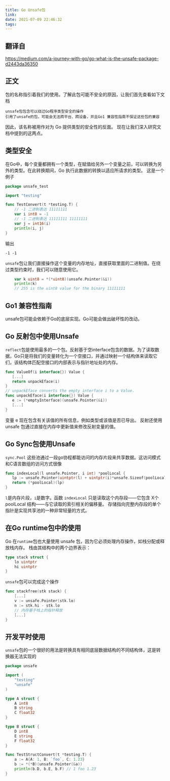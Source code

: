 ```yaml
---
title: Go Unsafe包
link:
date: 2021-07-09 22:46:32
tags:
---
```


## 翻译自

https://medium.com/a-journey-with-go/go-what-is-the-unsafe-package-d2443da36350

## 正文

包的名称指引着我们的使用。了解此包可能不安全的原因，让我们首先查看如下文档

```
unsafe包包含可以绕过Go程序类型安全的操作
引用了unsafe的包，可能会无法跨平台、跨设备，并且Go1 兼容性指南不保证这些包的兼容
```

因此，该名称被用作对为 Go 提供类型的安全性的反面。 现在让我们深入研究文档中提到的这两点。

## 类型安全

在Go中，每个变量都拥有一个类型，在赋值给另外一个变量之前，可以转换为另外的类型。在此转换期间，Go 执行此数据的转换以适应所请求的类型。 这是一个例子

```go
package unsafe_test

import "testing"

func TestConvert(t *testing.T) {
	// -1 二进制表达 11111111
	var i int8 = -1
	// -1 二进制表达 11111111 11111111
	var j = int16(i)
	println(i, j)
}
```

输出

```
-1 -1
```

`unsafe`包让我们直接操作这个变量的内存地址，直接获取里面的二进制值。在绕过类型约束时，我们可以随意使用它。

```go
	var k uint8 = *(*uint8)(unsafe.Pointer(&i))
	println(k)
	// 255 is the uint8 value for the binary 11111111
```

## Go1 兼容性指南

unsafe包可能会依赖于Go的底层实现。Go可能会做出破坏性的改动。

## Go 反射包中使用Unsafe

`reflect`包是使用最多的一个包。反射基于空interface包含的数据。为了读取数据，Go只是将我们的变量转化为一个空接口，并通过映射一个结构体来读取它们，该结构体匹配空接口的内部表示与指针地址处的内存。

```go
func ValueOf(i interface{}) Value {
   [...]
   return unpackEface(i)
}
// unpackEface converts the empty interface i to a Value.
func unpackEface(i interface{}) Value {
   e := (*emptyInterface)(unsafe.Pointer(&i))
   [...]
}
```

变量 e 现在包含有关该值的所有信息，例如类型或该值是否已导出。 反射还使用 unsafe 包通过直接在内存中更新值来修改反射变量的值。

## Go Sync包使用Unsafe

`sync.Pool` 这些池通过一段go协程都能访问的内存片段来共享数据。这访问模式和C语言数组的访问方式很像

```go
func indexLocal(l unsafe.Pointer, i int) *poolLocal {
   lp := unsafe.Pointer(uintptr(l) + uintptr(i)*unsafe.Sizeof(poolLocal{}))
   return (*poolLocal)(lp)
}
```

`l`是内存片段，`i`是数字。函数 `indexLocal` 只是读取这个内存段——它包含 X个poolLocal 结构——与它读取的索引相关的偏移量。 存储指向完整内存段的单个指针是实现共享池的一种非常轻量的方式。

## 在Go runtime包中的使用

Go 在`runtime`包也大量使用 unsafe 包，因为它必须处理内存操作，如栈分配或释放栈内存。 栈由其结构中的两个边界表示：

```go
type stack struct {
    lo uintptr
    hi uintptr
}
```

`unsafe`包可以完成这个操作

```go
func stackfree(stk stack) {
    [...]
    v := unsafe.Pointer(stk.lo)
    n := stk.hi - stk.lo
    // 内存基于栈上的指针释放
    [...]
}
```

## 开发平时使用

`unsafe`包的一个很好的用法是转换具有相同底层数据结构的不同结构体，这是转换器无法实现的

```go
package unsafe

import (
	"testing"
	"unsafe"
)

type A struct {
	A int8
	B string
	C float32
}

type B struct {
	D int8
	E string
	F float32
}

func TestStructConvert(t *testing.T) {
	a := A{A: 1, B: `foo`, C: 1.23}
	b := *(*B)(unsafe.Pointer(&a))
	println(b.D, b.E, b.F) // 1 foo 1.23
}
```
